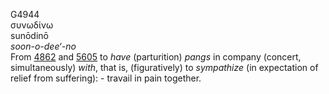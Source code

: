 <body>
  <p>G4944<br>  συνωδίνω  <br> sunōdinō  <br><i>soon-o-dee‘-no </i><br>From <a href="g4862.htm">4862</a> and <a href="g5605.htm">5605</a>  to <i>have</i> (parturition) <i>pangs</i> in company (concert, simultaneously) <i>with</i>, that is, (figuratively) to <i>sympathize</i> (in expectation of relief from suffering): - travail in pain together.<br></p>
 </body>